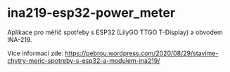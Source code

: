 # ina219-esp32-power_meter

Aplikace pro měřič spotřeby s ESP32 (LilyGO TTGO T-Display) a obvodem INA-219.

Více informací zde: https://pebrou.wordpress.com/2020/08/29/stavime-chytry-meric-spotreby-s-esp32-a-modulem-ina219/
 